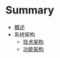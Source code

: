 # Summary

* [概述](README.md)
* 系统架构
  * [技术架构](architecture/ji-zhu-jia-gou.md)
  * [功能架构](architecture/gong-neng-jia-gou.md)

